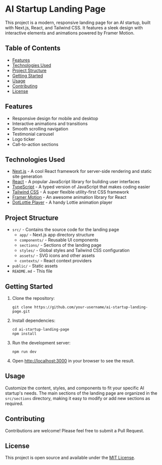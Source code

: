 # AI Startup Landing Page

This project is a modern, responsive landing page for an AI startup, built with Next.js, React, and Tailwind CSS. It features a sleek design with interactive elements and animations powered by Framer Motion.

## Table of Contents

- [Features](#features)
- [Technologies Used](#technologies-used)
- [Project Structure](#project-structure)
- [Getting Started](#getting-started)
- [Usage](#usage)
- [Contributing](#contributing)
- [License](#license)

## Features

- Responsive design for mobile and desktop
- Interactive animations and transitions
- Smooth scrolling navigation
- Testimonial carousel
- Logo ticker
- Call-to-action sections

## Technologies Used

- [Next.js](https://nextjs.org/) - A cool React framework for server-side rendering and static site generation
- [React](https://reactjs.org/) - A popular JavaScript library for building user interfaces
- [TypeScript](https://www.typescriptlang.org/) - A typed version of JavaScript that makes coding easier
- [Tailwind CSS](https://tailwindcss.com/) - A super flexible utility-first CSS framework
- [Framer Motion](https://www.framer.com/motion/) - An awesome animation library for React
- [DotLottie Player](https://dotlottie.io/) - A handy Lottie animation player

## Project Structure

- `src/` - Contains the source code for the landing page
  - `app/` - Next.js app directory structure
  - `components/` - Reusable UI components
  - `sections/` - Sections of the landing page
  - `styles/` - Global styles and Tailwind CSS configuration
  - `assets/` - SVG icons and other assets
  - `contexts/` - React context providers
- `public/` - Static assets
- `README.md` - This file

## Getting Started

1. Clone the repository:

   ```
   git clone https://github.com/your-username/ai-startup-landing-page.git
   ```

2. Install dependencies:

   ```
   cd ai-startup-landing-page
   npm install
   ```

3. Run the development server:

   ```
   npm run dev
   ```

4. Open [http://localhost:3000](http://localhost:3000) in your browser to see the result.

## Usage

Customize the content, styles, and components to fit your specific AI startup's needs. The main sections of the landing page are organized in the `src/sections` directory, making it easy to modify or add new sections as required.

## Contributing

Contributions are welcome! Please feel free to submit a Pull Request.

## License

This project is open source and available under the [MIT License](LICENSE).
